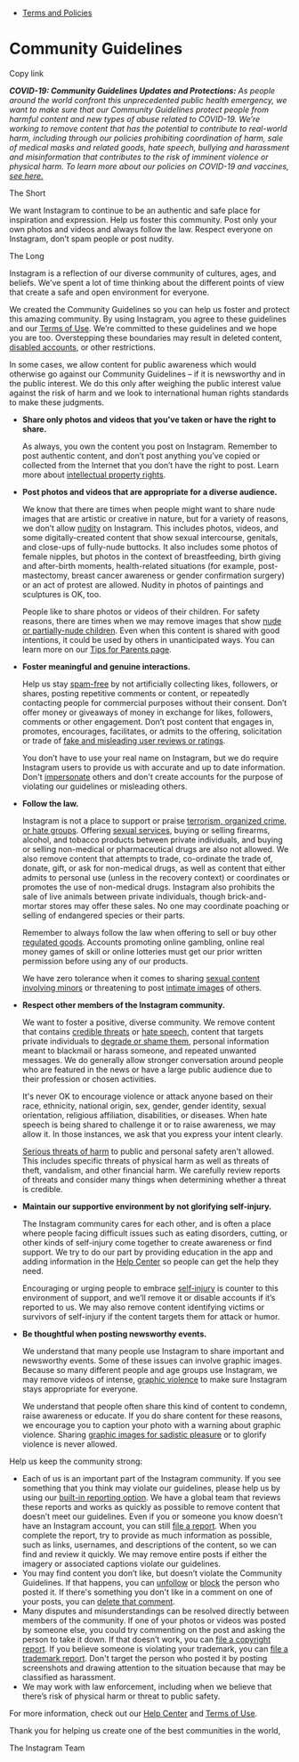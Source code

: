 *   [Terms and Policies](https://help.instagram.com/1417489251945243/?helpref=breadcrumb)

Community Guidelines
====================

Copy link

_**COVID-19: Community Guidelines Updates and Protections:** As people around the world confront this unprecedented public health emergency, we want to make sure that our Community Guidelines protect people from harmful content and new types of abuse related to COVID-19. We’re working to remove content that has the potential to contribute to real-world harm, including through our policies prohibiting coordination of harm, sale of medical masks and related goods, hate speech, bullying and harassment and misinformation that contributes to the risk of imminent violence or physical harm. To learn more about our policies on COVID-19 and vaccines, [see here.](https://help.instagram.com/697825587576762?helpref=faq_content)_

The Short

We want Instagram to continue to be an authentic and safe place for inspiration and expression. Help us foster this community. Post only your own photos and videos and always follow the law. Respect everyone on Instagram, don’t spam people or post nudity.

The Long

Instagram is a reflection of our diverse community of cultures, ages, and beliefs. We’ve spent a lot of time thinking about the different points of view that create a safe and open environment for everyone.

We created the Community Guidelines so you can help us foster and protect this amazing community. By using Instagram, you agree to these guidelines and our [Terms of Use](https://www.instagram.com/legal/terms). We’re committed to these guidelines and we hope you are too. Overstepping these boundaries may result in deleted content, [disabled accounts](https://help.instagram.com/366993040048856?helpref=faq_content), or other restrictions.

In some cases, we allow content for public awareness which would otherwise go against our Community Guidelines – if it is newsworthy and in the public interest. We do this only after weighing the public interest value against the risk of harm and we look to international human rights standards to make these judgments.

*   **Share only photos and videos that you’ve taken or have the right to share.**
    
    As always, you own the content you post on Instagram. Remember to post authentic content, and don’t post anything you’ve copied or collected from the Internet that you don’t have the right to post. Learn more about [intellectual property rights](https://help.instagram.com/126382350847838?helpref=faq_content).
    
*   **Post photos and videos that are appropriate for a diverse audience.**
    
    We know that there are times when people might want to share nude images that are artistic or creative in nature, but for a variety of reasons, we don’t allow [nudity](https://l.instagram.com/?u=https%3A%2F%2Fwww.facebook.com%2Fcommunitystandards%2Fadult_nudity_sexual_activity&e=AT26RbfratCmnEnMr6dKra8nXXwyPcQAjn8iX-bS9OA-6YMDsOblWMPcs-_hmcJbQr2yOycjRZ7WuwZt1aVUE1CaZtAdY9MWme2B2AjmQ0dcyA73D8mO9yEJLwfaEKz0iM0F7pZK3RGfWEA_JXaIErCqmr9ECmQVXkeU0A) on Instagram. This includes photos, videos, and some digitally-created content that show sexual intercourse, genitals, and close-ups of fully-nude buttocks. It also includes some photos of female nipples, but photos in the context of breastfeeding, birth giving and after-birth moments, health-related situations (for example, post-mastectomy, breast cancer awareness or gender confirmation surgery) or an act of protest are allowed. Nudity in photos of paintings and sculptures is OK, too.
    
    People like to share photos or videos of their children. For safety reasons, there are times when we may remove images that show [nude or partially-nude children](https://l.instagram.com/?u=https%3A%2F%2Fwww.facebook.com%2Fcommunitystandards%2Fchild_nudity_sexual_exploitation&e=AT26RbfratCmnEnMr6dKra8nXXwyPcQAjn8iX-bS9OA-6YMDsOblWMPcs-_hmcJbQr2yOycjRZ7WuwZt1aVUE1CaZtAdY9MWme2B2AjmQ0dcyA73D8mO9yEJLwfaEKz0iM0F7pZK3RGfWEA_JXaIErCqmr9ECmQVXkeU0A). Even when this content is shared with good intentions, it could be used by others in unanticipated ways. You can learn more on our [Tips for Parents page](https://help.instagram.com/154475974694511/?helpref=faq_content).
    
*   **Foster meaningful and genuine interactions.**
    
    Help us stay [spam-free](https://l.instagram.com/?u=https%3A%2F%2Fwww.facebook.com%2Fcommunitystandards%2Fspam&e=AT26RbfratCmnEnMr6dKra8nXXwyPcQAjn8iX-bS9OA-6YMDsOblWMPcs-_hmcJbQr2yOycjRZ7WuwZt1aVUE1CaZtAdY9MWme2B2AjmQ0dcyA73D8mO9yEJLwfaEKz0iM0F7pZK3RGfWEA_JXaIErCqmr9ECmQVXkeU0A) by not artificially collecting likes, followers, or shares, posting repetitive comments or content, or repeatedly contacting people for commercial purposes without their consent. Don’t offer money or giveaways of money in exchange for likes, followers, comments or other engagement. Don’t post content that engages in, promotes, encourages, facilitates, or admits to the offering, solicitation or trade of [fake and misleading user reviews or ratings](https://l.instagram.com/?u=https%3A%2F%2Fwww.facebook.com%2Fcommunitystandards%2Ffraud_deception&e=AT26RbfratCmnEnMr6dKra8nXXwyPcQAjn8iX-bS9OA-6YMDsOblWMPcs-_hmcJbQr2yOycjRZ7WuwZt1aVUE1CaZtAdY9MWme2B2AjmQ0dcyA73D8mO9yEJLwfaEKz0iM0F7pZK3RGfWEA_JXaIErCqmr9ECmQVXkeU0A).
    
    You don’t have to use your real name on Instagram, but we do require Instagram users to provide us with accurate and up to date information. Don't [impersonate](https://l.instagram.com/?u=https%3A%2F%2Fwww.facebook.com%2Fcommunitystandards%2Fmisrepresentation&e=AT26RbfratCmnEnMr6dKra8nXXwyPcQAjn8iX-bS9OA-6YMDsOblWMPcs-_hmcJbQr2yOycjRZ7WuwZt1aVUE1CaZtAdY9MWme2B2AjmQ0dcyA73D8mO9yEJLwfaEKz0iM0F7pZK3RGfWEA_JXaIErCqmr9ECmQVXkeU0A) others and don't create accounts for the purpose of violating our guidelines or misleading others.
    
*   **Follow the law.**
    
    Instagram is not a place to support or praise [terrorism, organized crime, or hate groups](https://l.instagram.com/?u=https%3A%2F%2Fwww.facebook.com%2Fcommunitystandards%2Fdangerous_individuals_organizations&e=AT26RbfratCmnEnMr6dKra8nXXwyPcQAjn8iX-bS9OA-6YMDsOblWMPcs-_hmcJbQr2yOycjRZ7WuwZt1aVUE1CaZtAdY9MWme2B2AjmQ0dcyA73D8mO9yEJLwfaEKz0iM0F7pZK3RGfWEA_JXaIErCqmr9ECmQVXkeU0A). Offering [sexual services](https://l.instagram.com/?u=https%3A%2F%2Fwww.facebook.com%2Fcommunitystandards%2Fsexual_solicitation&e=AT26RbfratCmnEnMr6dKra8nXXwyPcQAjn8iX-bS9OA-6YMDsOblWMPcs-_hmcJbQr2yOycjRZ7WuwZt1aVUE1CaZtAdY9MWme2B2AjmQ0dcyA73D8mO9yEJLwfaEKz0iM0F7pZK3RGfWEA_JXaIErCqmr9ECmQVXkeU0A), buying or selling firearms, alcohol, and tobacco products between private individuals, and buying or selling non-medical or pharmaceutical drugs are also not allowed. We also remove content that attempts to trade, co-ordinate the trade of, donate, gift, or ask for non-medical drugs, as well as content that either admits to personal use (unless in the recovery context) or coordinates or promotes the use of non-medical drugs. Instagram also prohibits the sale of live animals between private individuals, though brick-and-mortar stores may offer these sales. No one may coordinate poaching or selling of endangered species or their parts.
    
    Remember to always follow the law when offering to sell or buy other [regulated goods](https://l.instagram.com/?u=https%3A%2F%2Fwww.facebook.com%2Fcommunitystandards%2Fregulated_goods&e=AT26RbfratCmnEnMr6dKra8nXXwyPcQAjn8iX-bS9OA-6YMDsOblWMPcs-_hmcJbQr2yOycjRZ7WuwZt1aVUE1CaZtAdY9MWme2B2AjmQ0dcyA73D8mO9yEJLwfaEKz0iM0F7pZK3RGfWEA_JXaIErCqmr9ECmQVXkeU0A). Accounts promoting online gambling, online real money games of skill or online lotteries must get our prior written permission before using any of our products.
    
    We have zero tolerance when it comes to sharing [sexual content involving minors](https://l.instagram.com/?u=https%3A%2F%2Fwww.facebook.com%2Fcommunitystandards%2Fchild_nudity_sexual_exploitation&e=AT26RbfratCmnEnMr6dKra8nXXwyPcQAjn8iX-bS9OA-6YMDsOblWMPcs-_hmcJbQr2yOycjRZ7WuwZt1aVUE1CaZtAdY9MWme2B2AjmQ0dcyA73D8mO9yEJLwfaEKz0iM0F7pZK3RGfWEA_JXaIErCqmr9ECmQVXkeU0A) or threatening to post [intimate images](https://l.instagram.com/?u=https%3A%2F%2Fwww.facebook.com%2Fcommunitystandards%2Fsexual_exploitation_adults&e=AT26RbfratCmnEnMr6dKra8nXXwyPcQAjn8iX-bS9OA-6YMDsOblWMPcs-_hmcJbQr2yOycjRZ7WuwZt1aVUE1CaZtAdY9MWme2B2AjmQ0dcyA73D8mO9yEJLwfaEKz0iM0F7pZK3RGfWEA_JXaIErCqmr9ECmQVXkeU0A) of others.
    
*   **Respect other members of the Instagram community.**
    
    We want to foster a positive, diverse community. We remove content that contains [credible threats](https://l.instagram.com/?u=https%3A%2F%2Fwww.facebook.com%2Fcommunitystandards%2Fcredible_violence&e=AT26RbfratCmnEnMr6dKra8nXXwyPcQAjn8iX-bS9OA-6YMDsOblWMPcs-_hmcJbQr2yOycjRZ7WuwZt1aVUE1CaZtAdY9MWme2B2AjmQ0dcyA73D8mO9yEJLwfaEKz0iM0F7pZK3RGfWEA_JXaIErCqmr9ECmQVXkeU0A) or [hate speech](https://l.instagram.com/?u=https%3A%2F%2Fwww.facebook.com%2Fcommunitystandards%2Fhate_speech&e=AT26RbfratCmnEnMr6dKra8nXXwyPcQAjn8iX-bS9OA-6YMDsOblWMPcs-_hmcJbQr2yOycjRZ7WuwZt1aVUE1CaZtAdY9MWme2B2AjmQ0dcyA73D8mO9yEJLwfaEKz0iM0F7pZK3RGfWEA_JXaIErCqmr9ECmQVXkeU0A), content that targets private individuals to [degrade or shame them](https://l.instagram.com/?u=https%3A%2F%2Fwww.facebook.com%2Fcommunitystandards%2Fbullying&e=AT26RbfratCmnEnMr6dKra8nXXwyPcQAjn8iX-bS9OA-6YMDsOblWMPcs-_hmcJbQr2yOycjRZ7WuwZt1aVUE1CaZtAdY9MWme2B2AjmQ0dcyA73D8mO9yEJLwfaEKz0iM0F7pZK3RGfWEA_JXaIErCqmr9ECmQVXkeU0A), personal information meant to blackmail or harass someone, and repeated unwanted messages. We do generally allow stronger conversation around people who are featured in the news or have a large public audience due to their profession or chosen activities.
    
    It's never OK to encourage violence or attack anyone based on their race, ethnicity, national origin, sex, gender, gender identity, sexual orientation, religious affiliation, disabilities, or diseases. When hate speech is being shared to challenge it or to raise awareness, we may allow it. In those instances, we ask that you express your intent clearly.
    
    [Serious threats of harm](https://l.instagram.com/?u=https%3A%2F%2Fwww.facebook.com%2Fcommunitystandards%2Fcredible_violence&e=AT26RbfratCmnEnMr6dKra8nXXwyPcQAjn8iX-bS9OA-6YMDsOblWMPcs-_hmcJbQr2yOycjRZ7WuwZt1aVUE1CaZtAdY9MWme2B2AjmQ0dcyA73D8mO9yEJLwfaEKz0iM0F7pZK3RGfWEA_JXaIErCqmr9ECmQVXkeU0A) to public and personal safety aren't allowed. This includes specific threats of physical harm as well as threats of theft, vandalism, and other financial harm. We carefully review reports of threats and consider many things when determining whether a threat is credible.
    
*   **Maintain our supportive environment by not glorifying self-injury.**
    
    The Instagram community cares for each other, and is often a place where people facing difficult issues such as eating disorders, cutting, or other kinds of self-injury come together to create awareness or find support. We try to do our part by providing education in the app and adding information in the [Help Center](https://help.instagram.com/) so people can get the help they need.
    
    Encouraging or urging people to embrace [self-injury](https://l.instagram.com/?u=https%3A%2F%2Fwww.facebook.com%2Fcommunitystandards%2Fsuicide_self_injury_violence&e=AT26RbfratCmnEnMr6dKra8nXXwyPcQAjn8iX-bS9OA-6YMDsOblWMPcs-_hmcJbQr2yOycjRZ7WuwZt1aVUE1CaZtAdY9MWme2B2AjmQ0dcyA73D8mO9yEJLwfaEKz0iM0F7pZK3RGfWEA_JXaIErCqmr9ECmQVXkeU0A) is counter to this environment of support, and we’ll remove it or disable accounts if it’s reported to us. We may also remove content identifying victims or survivors of self-injury if the content targets them for attack or humor.
    
*   **Be thoughtful when posting newsworthy events.**
    
    We understand that many people use Instagram to share important and newsworthy events. Some of these issues can involve graphic images. Because so many different people and age groups use Instagram, we may remove videos of intense, [graphic violence](https://l.instagram.com/?u=https%3A%2F%2Fwww.facebook.com%2Fcommunitystandards%2Fgraphic_violence&e=AT26RbfratCmnEnMr6dKra8nXXwyPcQAjn8iX-bS9OA-6YMDsOblWMPcs-_hmcJbQr2yOycjRZ7WuwZt1aVUE1CaZtAdY9MWme2B2AjmQ0dcyA73D8mO9yEJLwfaEKz0iM0F7pZK3RGfWEA_JXaIErCqmr9ECmQVXkeU0A) to make sure Instagram stays appropriate for everyone.
    
    We understand that people often share this kind of content to condemn, raise awareness or educate. If you do share content for these reasons, we encourage you to caption your photo with a warning about graphic violence. Sharing [graphic images for sadistic pleasure](https://l.instagram.com/?u=https%3A%2F%2Fwww.facebook.com%2Fcommunitystandards%2Fcruel_insensitive&e=AT26RbfratCmnEnMr6dKra8nXXwyPcQAjn8iX-bS9OA-6YMDsOblWMPcs-_hmcJbQr2yOycjRZ7WuwZt1aVUE1CaZtAdY9MWme2B2AjmQ0dcyA73D8mO9yEJLwfaEKz0iM0F7pZK3RGfWEA_JXaIErCqmr9ECmQVXkeU0A) or to glorify violence is never allowed.
    

Help us keep the community strong:

*   Each of us is an important part of the Instagram community. If you see something that you think may violate our guidelines, please help us by using our [built-in reporting option](https://help.instagram.com/165828726894770?helpref=faq_content). We have a global team that reviews these reports and works as quickly as possible to remove content that doesn’t meet our guidelines. Even if you or someone you know doesn’t have an Instagram account, you can still [file a report](https://help.instagram.com/contact/383679321740945). When you complete the report, try to provide as much information as possible, such as links, usernames, and descriptions of the content, so we can find and review it quickly. We may remove entire posts if either the imagery or associated captions violate our guidelines.
*   You may find content you don’t like, but doesn’t violate the Community Guidelines. If that happens, you can [unfollow](https://help.instagram.com/286340048138725?helpref=faq_content) or [block](https://help.instagram.com/426700567389543/?helpref=faq_content) the person who posted it. If there's something you don't like in a comment on one of your posts, you can [delete that comment](https://help.instagram.com/289098941190483?helpref=faq_content).
*   Many disputes and misunderstandings can be resolved directly between members of the community. If one of your photos or videos was posted by someone else, you could try commenting on the post and asking the person to take it down. If that doesn’t work, you can [file a copyright report](https://help.instagram.com/126382350847838?helpref=faq_content). If you believe someone is violating your trademark, you can [file a trademark report](https://help.instagram.com/222826637847963?helpref=faq_content). Don't target the person who posted it by posting screenshots and drawing attention to the situation because that may be classified as harassment.
*   We may work with law enforcement, including when we believe that there’s risk of physical harm or threat to public safety.

For more information, check out our [Help Center](https://help.instagram.com/) and [Terms of Use](https://l.instagram.com/?u=http%3A%2F%2Finstagram.com%2Flegal%2Fterms%2F%23&e=AT26RbfratCmnEnMr6dKra8nXXwyPcQAjn8iX-bS9OA-6YMDsOblWMPcs-_hmcJbQr2yOycjRZ7WuwZt1aVUE1CaZtAdY9MWme2B2AjmQ0dcyA73D8mO9yEJLwfaEKz0iM0F7pZK3RGfWEA_JXaIErCqmr9ECmQVXkeU0A).

Thank you for helping us create one of the best communities in the world,

The Instagram Team